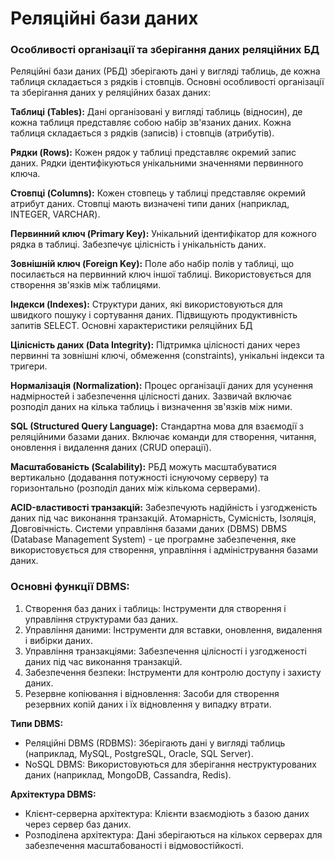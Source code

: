 # Реляційні бази даних
### Особливості організації та зберігання даних реляційних БД
Реляційні бази даних (РБД) зберігають дані у вигляді таблиць, де кожна таблиця складається з рядків і стовпців. Основні особливості організації та зберігання даних у реляційних базах даних:

**Таблиці (Tables):**
Дані організовані у вигляді таблиць (відносин), де кожна таблиця представляє собою набір зв'язаних даних.
Кожна таблиця складається з рядків (записів) і стовпців (атрибутів).

**Рядки (Rows):**
Кожен рядок у таблиці представляє окремий запис даних.
Рядки ідентифікуються унікальними значеннями первинного ключа.

**Стовпці (Columns):**
Кожен стовпець у таблиці представляє окремий атрибут даних.
Стовпці мають визначені типи даних (наприклад, INTEGER, VARCHAR).

**Первинний ключ (Primary Key):**
Унікальний ідентифікатор для кожного рядка в таблиці.
Забезпечує цілісність і унікальність даних.

**Зовнішній ключ (Foreign Key):**
Поле або набір полів у таблиці, що посилається на первинний ключ іншої таблиці.
Використовується для створення зв'язків між таблицями.

**Індекси (Indexes):**
Структури даних, які використовуються для швидкого пошуку і сортування даних.
Підвищують продуктивність запитів SELECT.
Основні характеристики реляційних БД

**Цілісність даних (Data Integrity):**
Підтримка цілісності даних через первинні та зовнішні ключі, обмеження (constraints), унікальні індекси та тригери.

**Нормалізація (Normalization):**
Процес організації даних для усунення надмірностей і забезпечення цілісності даних.
Зазвичай включає розподіл даних на кілька таблиць і визначення зв'язків між ними.

**SQL (Structured Query Language):**
Стандартна мова для взаємодії з реляційними базами даних.
Включає команди для створення, читання, оновлення і видалення даних (CRUD операції).

**Масштабованість (Scalability):**
РБД можуть масштабуватися вертикально (додавання потужності існуючому серверу) та горизонтально (розподіл даних між кількома серверами).

**ACID-властивості транзакцій:**
Забезпечують надійність і узгодженість даних під час виконання транзакцій.
Атомарність, Сумісність, Ізоляція, Довговічність.
Системи управління базами даних (DBMS)
DBMS (Database Management System) - це програмне забезпечення, яке використовується для створення, управління і адміністрування базами даних.

### Основні функції DBMS:
1. Створення баз даних і таблиць: Інструменти для створення і управління структурами баз даних.
2. Управління даними: Інструменти для вставки, оновлення, видалення і вибірки даних.
3. Управління транзакціями: Забезпечення цілісності і узгодженості даних під час виконання транзакцій.
4. Забезпечення безпеки: Інструменти для контролю доступу і захисту даних.
5. Резервне копіювання і відновлення: Засоби для створення резервних копій даних і їх відновлення у випадку втрати.

**Типи DBMS:**
- Реляційні DBMS (RDBMS): Зберігають дані у вигляді таблиць (наприклад, MySQL, PostgreSQL, Oracle, SQL Server).
- NoSQL DBMS: Використовуються для зберігання неструктурованих даних (наприклад, MongoDB, Cassandra, Redis).

**Архітектура DBMS:**
- Клієнт-серверна архітектура: Клієнти взаємодіють з базою даних через сервер баз даних.
- Розподілена архітектура: Дані зберігаються на кількох серверах для забезпечення масштабованості і відмовостійкості.
